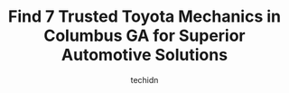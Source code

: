 ---
layout: ampstory
image: https://images.unsplash.com/photo-1639928845095-b2c86c3cde80?ixlib=rb-4.0.3&ixid=MnwxMjA3fDB8MHxwaG90by1wYWdlfHx8fGVufDB8fHx8&auto=format&fit=crop&w=640&h=853&q=80
author: techidn
featured: false
description: Experience the excellence of automotive service by visiting the 7 best Toyota Mechanic in Columbus GA, USA. With their expertise, attention to detail, and commitment to customer satisfaction
title: Find 7 Trusted Toyota Mechanics in Columbus GA for Superior Automotive Solutions
cover:
   title: Find 7 Trusted Toyota Mechanics in Columbus GA for Superior Automotive Solutions
   subtitle: Rickpate
   background: https://images.unsplash.com/photo-1639928845095-b2c86c3cde80?ixlib=rb-4.0.3&ixid=MnwxMjA3fDB8MHxwaG90by1wYWdlfHx8fGVufDB8fHx8&auto=format&fit=crop&w=640&h=853&q=80

pages: 
 - layout: thirds
   top: <h1>#1 Innovative Automotive</h1>
   bottom: "<p>These are masters of their craft who live and breathe to fix vehicles to the highest expectations. They treat their customers and their vehicles very well. They explain w</p>"
   background: https://www.knot35.com/toplist/wp-content/uploads/2023/06/best-toyota-mechanic-1-in-columbus-ga-1685834494.jpeg
   backgroundblur: true
 - layout: thirds
   top: <h1>#2 Auto Masters Repair, LLC</h1>
   bottom: "<p>7401 Fortson Rd Suite A, Columbus, GA 31909, United States</p>"
   background: https://www.knot35.com/toplist/wp-content/uploads/2023/06/best-toyota-mechanic-2-in-columbus-ga-1685834494.jpeg
   cta:
      link: https://www.knot35.com/toplist/find-7-trusted-toyota-mechanics-in-columbus-ga-for-superior-automotive-solutions/
      text: Find 7 Trusted Toyota Mechanics in Columbus GA for Superior Automotive Solutions
 - layout: thirds
   top: <h1>#3 JP Auto Care</h1>
   bottom: "<p>5050 Warm Springs Rd Connector, Columbus, GA 31907, United States</p>"
   background: https://www.knot35.com/toplist/wp-content/uploads/2023/06/best-toyota-mechanic-3-in-columbus-ga-1685834495.jpeg
   cta:
      link: https://www.knot35.com/toplist/find-7-trusted-toyota-mechanics-in-columbus-ga-for-superior-automotive-solutions/
      text: Find 7 Trusted Toyota Mechanics in Columbus GA for Superior Automotive Solutions
 - layout: thirds
   top: <h1>#4 Whites Automotive Center</h1>
   bottom: "<p>1509 Wynnton Rd, Columbus, GA 31906, United States</p>"
   background: https://images.unsplash.com/photo-1518640467707-6811f4a6ab73?ixlib=rb-4.0.3&ixid=MnwxMjA3fDB8MHxwaG90by1wYWdlfHx8fGVufDB8fHx8&auto=format&fit=crop&w=640&h=853&q=80
   cta:
      link: https://www.knot35.com/toplist/find-7-trusted-toyota-mechanics-in-columbus-ga-for-superior-automotive-solutions/
      text: Find 7 Trusted Toyota Mechanics in Columbus GA for Superior Automotive Solutions
 - layout: thirds
   top: <h1>#5 Curts Auto Repair</h1>
   bottom: "<p>3212 Victory Dr, Columbus, GA 31903, United States</p>"
   background: https://images.unsplash.com/photo-1484589065579-248aad0d8b13?ixlib=rb-4.0.3&ixid=MnwxMjA3fDB8MHxwaG90by1wYWdlfHx8fGVufDB8fHx8&auto=format&fit=crop&w=640&h=853&q=80
   cta:
      link: https://www.knot35.com/toplist/find-7-trusted-toyota-mechanics-in-columbus-ga-for-superior-automotive-solutions/
      text: Find 7 Trusted Toyota Mechanics in Columbus GA for Superior Automotive Solutions
 - layout: thirds
   top: <h1>#6 Ricks Foreign Car Services</h1>
   bottom: "<p>905 15th St, Columbus, GA 31901, United States</p>"
   background: https://images.unsplash.com/photo-1561679660-d00ee1e0dc8e?ixlib=rb-4.0.3&ixid=MnwxMjA3fDB8MHxwaG90by1wYWdlfHx8fGVufDB8fHx8&auto=format&fit=crop&w=640&h=853&q=80
   cta:
      link: https://www.knot35.com/toplist/find-7-trusted-toyota-mechanics-in-columbus-ga-for-superior-automotive-solutions/
      text: Find 7 Trusted Toyota Mechanics in Columbus GA for Superior Automotive Solutions
 - layout: thirds
   top: <h1>#7 Rivertown Toyota Service Center</h1>
   bottom: "<p>1661 Whittlesey Rd, Columbus, GA 31904, United States</p>"
   background: https://images.unsplash.com/photo-1531169509526-f8f1fdaa4a67?ixlib=rb-4.0.3&ixid=MnwxMjA3fDB8MHxwaG90by1wYWdlfHx8fGVufDB8fHx8&auto=format&fit=crop&w=640&h=853&q=80
   cta:
      link: https://www.knot35.com/toplist/find-7-trusted-toyota-mechanics-in-columbus-ga-for-superior-automotive-solutions/
      text: Find 7 Trusted Toyota Mechanics in Columbus GA for Superior Automotive Solutions
 - layout: thirds
   middle: Continue reading...
   background: https://images.unsplash.com/photo-1510906594845-bc082582c8cc?ixlib=rb-4.0.3&ixid=MnwxMjA3fDB8MHxwaG90by1wYWdlfHx8fGVufDB8fHx8&auto=format&fit=crop&w=640&h=853&q=80
   cta:
      link: https://www.knot35.com/toplist/find-7-trusted-toyota-mechanics-in-columbus-ga-for-superior-automotive-solutions/
      text: Find 7 Trusted Toyota Mechanics in Columbus GA for Superior Automotive Solutions
      
---